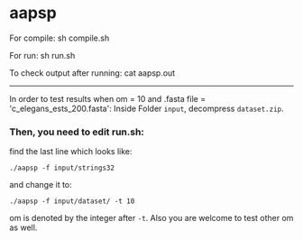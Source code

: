 # aapsp

For compile:
sh compile.sh

For run:
sh run.sh

To check output after running:
cat aapsp.out

------
In order to test results when om = 10 and .fasta file = 'c_elegans_ests_200.fasta':
Inside Folder `input`, decompress `dataset.zip`.

### Then, you need to edit run.sh:

find the last line which looks like: 
```
./aapsp -f input/strings32
``` 
and change it to:
```
./aapsp -f input/dataset/ -t 10
```
om is denoted by the integer after `-t`.
Also you are welcome to test other om as well.
